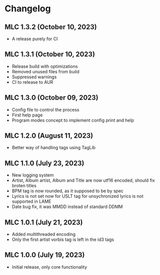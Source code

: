 # Changelog

## MLC 1.3.2 (October 10, 2023)
- A release purely for CI

## MLC 1.3.1 (October 10, 2023)
- Release build with optimizations
- Removed unused files from build
- Suppressed warnings
- CI to release to AUR

## MLC 1.3.0 (October 09, 2023)
- Config file to control the process
- First help page
- Program modes concept to implement config print and help

## MLC 1.2.0 (August 11, 2023)
- Better way of handling tags using TagLib

## MLC 1.1.0 (July 23, 2023)
- New logging system
- Artist, Album artist, Album and Title are now utf16 encoded, should fix broten titles
- BPM tag is now rounded, as it supposed to be by spec
- Lyrics is not set now for USLT tag for unsychronized lyrics is not supported in LAME
- Date bug fix, it was MMDD instead of standard DDMM

## MLC 1.0.1 (July 21, 2023)
- Added multithreaded encoding
- Only the first artist vorbis tag is left in the id3 tags

## MLC 1.0.0 (July 19, 2023)
- Initial release, only core functionality
